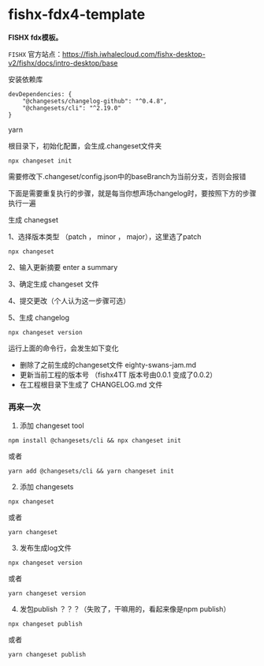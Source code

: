 # fishx-fdx4-template

**FISHX fdx模板。**

`FISHX` 官方站点：https://fish.iwhalecloud.com/fishx-desktop-v2/fishx/docs/intro-desktop/base

安装依赖库
```
devDependencies: {
    "@changesets/changelog-github": "^0.4.8",
    "@changesets/cli": "^2.19.0"
}
```

yarn

根目录下，初始化配置，会生成.changeset文件夹
```
npx changeset init
```

需要修改下.changeset/config.json中的baseBranch为当前分支，否则会报错

下面是需要重复执行的步骤，就是每当你想声场changelog时，要按照下方的步骤执行一遍

生成 chanegset

1、选择版本类型 （patch ， minor ，  major），这里选了patch
```
npx changeset
```

2、输入更新摘要 enter a summary

3、确定生成 changeset 文件

4、提交更改（个人认为这一步骤可选）

5、生成 changelog
```
npx changeset version
```
运行上面的命令行，会发生如下变化
- 删除了之前生成的changeset文件 eighty-swans-jam.md
- 更新当前工程的版本号 （fishx4TT 版本号由0.0.1 变成了0.0.2）
- 在工程根目录下生成了 CHANGELOG.md 文件


### 再来一次

1. 添加 changeset tool
```
npm install @changesets/cli && npx changeset init
```
或者
```
yarn add @changesets/cli && yarn changeset init
```

2. 添加 changesets
```
npx changeset
```
或者
```
yarn changeset
```

3. 发布生成log文件
```
npx changeset version
```
或者
```
yarn changeset version
```

4. 发包publish ？？？（失败了，干嘛用的，看起来像是npm publish）
```
npx changeset publish
```
或者
```
yarn changeset publish
```

